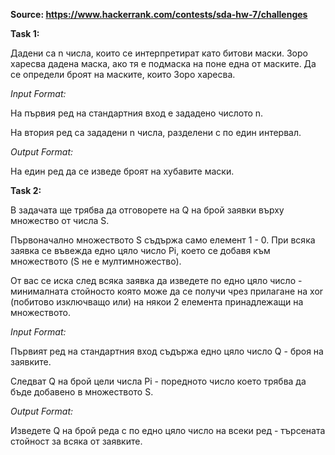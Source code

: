 **Source: https://www.hackerrank.com/contests/sda-hw-7/challenges**

**Task 1:**

Дадени са n числа, които се интерпретират като битови маски. Зоро харесва дадена маска, ако тя е подмаска на поне една от маските. Да се определи броят на маските, които Зоро харесва.

*Input Format:*

На първия ред на стандартния вход е зададено числото n.

На втория ред са зададени n числа, разделени с по един интервал.

*Output Format:*

На един ред да се изведе броят на хубавите маски.


**Task 2:**

В задачата ще трябва да отговорете на Q на брой заявки върху множество от числа S.

Първоначално множеството S съдържа само  елемент 1 - 0. При всяка заявка се въвежда едно цяло число Pi, което се добавя към множеството (S не е мултимножество).

От вас се иска след всяка заявка да изведете по едно цяло число - минималната стойносто която може да се получи чрез прилагане на xor (побитово изключващо или) на някои 2 елемента принадлежащи на множеството.

*Input Format:*

Първият ред на стандартния вход съдържа едно цяло число Q - броя на заявките.

Следват Q на брой цели числа Pi - поредното число което трябва да бъде добавено в множеството S.

*Output Format:*

Изведете Q на брой реда с по едно цяло число на всеки ред - търсената стойност за всяка от заявките.
